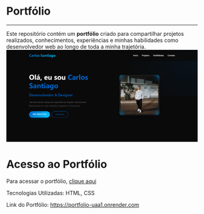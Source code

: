 # Portfólio 
---
Este repositório contém um **portfólio** criado para compartilhar projetos realizados, conhecimentos, experiências e minhas habilidades como desenvolvedor web ao longo de toda a minha trajetória.
![Demonstração Visual](assets/portfolio.png)

# Acesso ao Portfólio
Para acessar o portfólio, [clique aqui](https://portfolio-uaa1.onrender.com)

Tecnologias Utilizadas: HTML, CSS

Link do Portfólio: https://portfolio-uaa1.onrender.com
